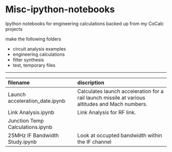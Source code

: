 # Misc-ipython-notebooks
Ipython notebooks for engineering calculations backed up from my CoCalc projects

make the following folders
- circuit analysis examples
- engineering calculations
- filter synthesis
- test, temporary files

***
| filename | discription |
|:----------|:-------------|
| Launch acceleration_date.ipynb | Calculates launch acceleration for a rail launch missile at various altitudes and Mach numbers. | 
| Link Analysis.ipynb | Link Analysis for RF link. |
| Junction Temp Calculations.ipynb |   |
| 25MHz IF Bandwidth Study.ipynb | Look at occupted bandwidth within the IF channel |

